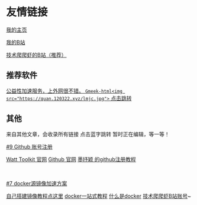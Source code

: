 # 友情链接

[我的主页](http://home.120322.xyz/)

[我的B站](https://space.bilibili.com/3493132840733608/)

[技术爬爬虾的B站（推荐）](https://space.bilibili.com/316183842)
## 推荐软件
[公益性加速服务，上外网很不错。
`Gmeek-html<img src="https://quan.120322.xyz/lmjc.jpg">`
点击跳转
](http://lanmao.sbs/#/register?code=puclcF8k)

## 其他
来自其他文章，会收录所有链接
点击蓝字跳转
暂时正在编辑，等一等！

[#9 Github 账号注册](https://quan.120322.xyz/post/Github%20-zhang-hao-zhu-ce.html)

[Watt Toolkit  官网](https://steampp.net/)
[Github  官网](https://github.com/)
[墨抒颖  的github注册教程](https://www.cnblogs.com/moshuying/p/15367181.html)

<br>

[#7 docker源镜像加速方案](https://quan.120322.xyz/post/docker-yuan-jing-xiang-jia-su-fang-an.html)

[自己搭建镜像教程点这里](https://www.bilibili.com/video/BV1vDbyeUENh/?spm_id_from=333.337.search-card.all.click)
[docker一站式教程](https://www.bilibili.com/video/BV1fS411A71Y/?vd_source=2152fcb6c36b2bebb36184c43a243d0f)
[什么是docker](https://blog.csdn.net/weixin_44232093/article/details/124297427)
[技术爬爬虾B站账号](https://space.bilibili.com/316183842)~
